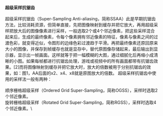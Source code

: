 **超级采样抗锯齿**\
\
超级采样抗锯齿（Super-Sampling
Anti-aliasing，简称SSAA）此是早期抗锯齿方法，比较消耗资源，但简单直接，先把图像映射到缓存并把它放大，再用超级采样把放大后的图像像素进行采样，一般选取2个或4个邻近像素，把这些采样混合起来后，生成的最终像素，令每个像素拥有邻近像素的特征，像素与像素之间的过渡色彩，就变得近似，令图形的边缘色彩过渡趋于平滑。再把最终像素还原回原来大小的图像，并保存到帧缓存也就是显存中，替代原图像存储起来，最后输出到显示器，显示出一帧画面。这样就等于把一幅模糊的大图，通过细腻化后再缩小成清晰的小图。如果每帧都进行抗锯齿处理，游戏或视频中的所有画面都带有抗锯齿效果。\[2\]而将图像映射到缓存并把它放大时，放大的倍数被用于分别抗锯齿的效果，如：图1，AA后面的x2、x4、x8就是原图放大的倍数。
超级采样抗锯齿中使用的采样法一般有两种：\
\
顺序栅格超级采样（Ordered Grid
Super-Sampling，简称OGSS），采样时选取2个邻近像素。\
旋转栅格超级采样（Rotated Grid
Super-Sampling，简称RGSS），采样时选取4个邻近像素。\
